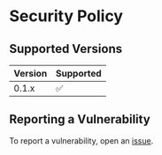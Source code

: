 # Security Policy

## Supported Versions
| Version | Supported          |
| ------- | ------------------ |
| 0.1.x   | :white_check_mark: |

## Reporting a Vulnerability
To report a vulnerability, open an [issue](https://github.com/molivair/.github/issues/new/choose).
